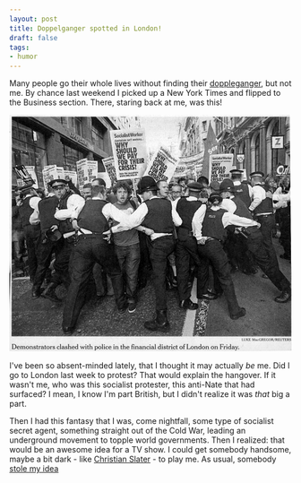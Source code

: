 ```yaml
---
layout: post
title: Doppelganger spotted in London!
draft: false
tags:
- humor
---
```

Many people go their whole lives without finding their 
[doppleganger](http://www.answers.com/doppelganger "look it up!"), but not me.
By chance last weekend I picked up a New York Times and flipped to the Business
section. There, staring back at me, was this!

<p class="center">
  <a href="images/newspaper-doppleganger.jpg"><img
    class="size-medium wp-image-7 aligncenter" title="My doppelganger... we ARE related!"
      src="images/newspaper-doppleganger.jpg" alt="Nate's doppleganger"></a></p>

I've been so absent-minded lately, that I thought it may actually _be_ me. Did I go to London
last week to protest? That would explain the hangover. If it wasn't me, who was this socialist
protester, this anti-Nate that had surfaced? I mean, I know I'm part British, but I didn't
realize it was _that_ big a part.

Then I had this fantasy that I was, come nightfall, some type of socialist secret agent,
something straight out of the Cold War, leading an underground movement to topple world
governments. Then I realized: that would be an awesome idea for a TV show. I could get somebody
handsome, maybe a bit dark - like 
[Christian Slater](http://crime.about.com/od/famousdiduno/ig/celebrity_mugshots/slaterchristian.htm "ok maybe not THAT dark") - to play me. As usual, somebody 
[stole my idea](http://www.nbc.com/My_Own_Worst_Enemy/ "Sponsored by Chevy?")
